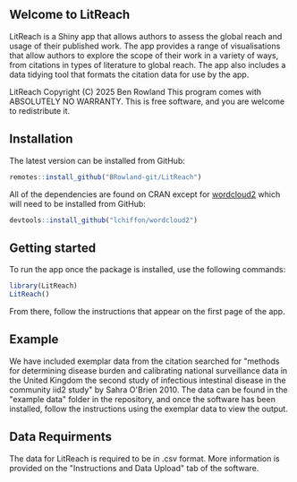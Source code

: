

<!-- README.md is generated from README.Rmd. Please edit that file -->

## Welcome to LitReach

LitReach is a Shiny app that allows authors to assess the global reach
and usage of their published work. The app provides a range of
visualisations that allow authors to explore the scope of their work in
a variety of ways, from citations in types of literature to global
reach. The app also includes a data tidying tool that formats the
citation data for use by the app.

LitReach Copyright (C) 2025 Ben Rowland This program comes with
ABSOLUTELY NO WARRANTY. This is free software, and you are welcome to
redistribute it.

## Installation

The latest version can be installed from GitHub:

``` r
remotes::install_github("BRowland-git/LitReach")
```

All of the dependencies are found on CRAN except for
[wordcloud2](https://github.com/Lchiffon/wordcloud2) which will need to
be installed from GitHub:

``` r
devtools::install_github("lchiffon/wordcloud2")
```

## Getting started

To run the app once the package is installed, use the following
commands:

``` r
library(LitReach)
LitReach()
```

From there, follow the instructions that appear on the first page of the
app.

## Example

We have included exemplar data from the citation searched for "methods for determining disease burden and calibrating national surveillance data in the United Kingdom the second study of infectious intestinal disease in the community iid2 study" by Sahra O'Brien 2010. The data can be found in the "example data" folder in the repository, and once the software has been installed, follow the instructions using the exemplar data to view the output. 

## Data Requirments

The data for LitReach is required to be in .csv format. More information is provided on the "Instructions and Data Upload" tab of the software.

